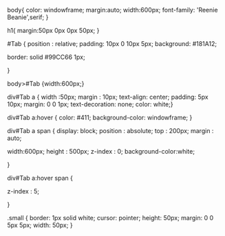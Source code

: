 body{
	color: windowframe;
	margin:auto;
	width:600px;
font-family: 'Reenie Beanie',serif; 
}

h1{
margin:50px 0px 0px 50px;
}


#Tab {
	position : relative;
	padding: 10px 0 10px 5px;
	background: #181A12;

border: solid #99CC66 1px; 

}

body>#Tab {width:600px;}


div#Tab a {
width :50px;
margin : 10px;
text-align: center; 
   padding: 5px 10px; margin: 0 0 1px; 
   text-decoration: none; color: white;}

div#Tab a:hover {
	color: #411; 
	background-color: windowframe;
}

div#Tab a span  {
display: block;
position : absolute;
top : 200px;
margin : auto;

width:600px;
height : 500px;
z-index : 0;
background-color:white;

}

div#Tab a:hover span {

z-index : 5;

}

.small {
border: 1px solid white;
    cursor: pointer;
    height: 50px;
    margin: 0 0 5px 5px;
    width: 50px;
}

